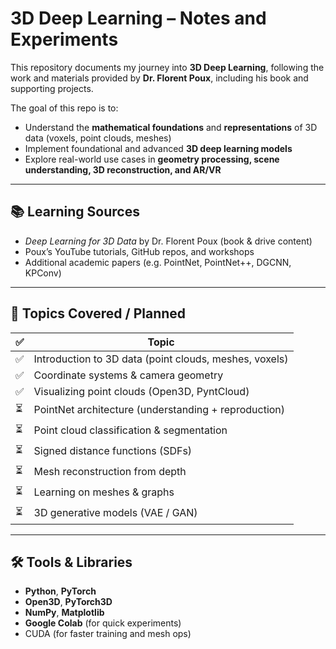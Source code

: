 # 3D Deep Learning – Notes and Experiments

This repository documents my journey into **3D Deep Learning**, following the work and materials provided by **Dr. Florent Poux**, including his book and supporting projects.

The goal of this repo is to:
- Understand the **mathematical foundations** and **representations** of 3D data (voxels, point clouds, meshes)
- Implement foundational and advanced **3D deep learning models**
- Explore real-world use cases in **geometry processing, scene understanding, 3D reconstruction, and AR/VR**

---

## 📚 Learning Sources

- *Deep Learning for 3D Data* by Dr. Florent Poux (book & drive content)
- Poux’s YouTube tutorials, GitHub repos, and workshops
- Additional academic papers (e.g. PointNet, PointNet++, DGCNN, KPConv)

---

## 🧠 Topics Covered / Planned

| ✅ | Topic |
|----|-------|
| ✅ | Introduction to 3D data (point clouds, meshes, voxels) |
| ✅ | Coordinate systems & camera geometry |
| ✅ | Visualizing point clouds (Open3D, PyntCloud) |
| ⏳ | PointNet architecture (understanding + reproduction) |
| ⏳ | Point cloud classification & segmentation |
| ⏳ | Signed distance functions (SDFs) |
| ⏳ | Mesh reconstruction from depth |
| ⏳ | Learning on meshes & graphs |
| ⏳ | 3D generative models (VAE / GAN) |

---

## 🛠 Tools & Libraries

- **Python**, **PyTorch**
- **Open3D**, **PyTorch3D**
- **NumPy**, **Matplotlib**
- **Google Colab** (for quick experiments)
- CUDA (for faster training and mesh ops)
